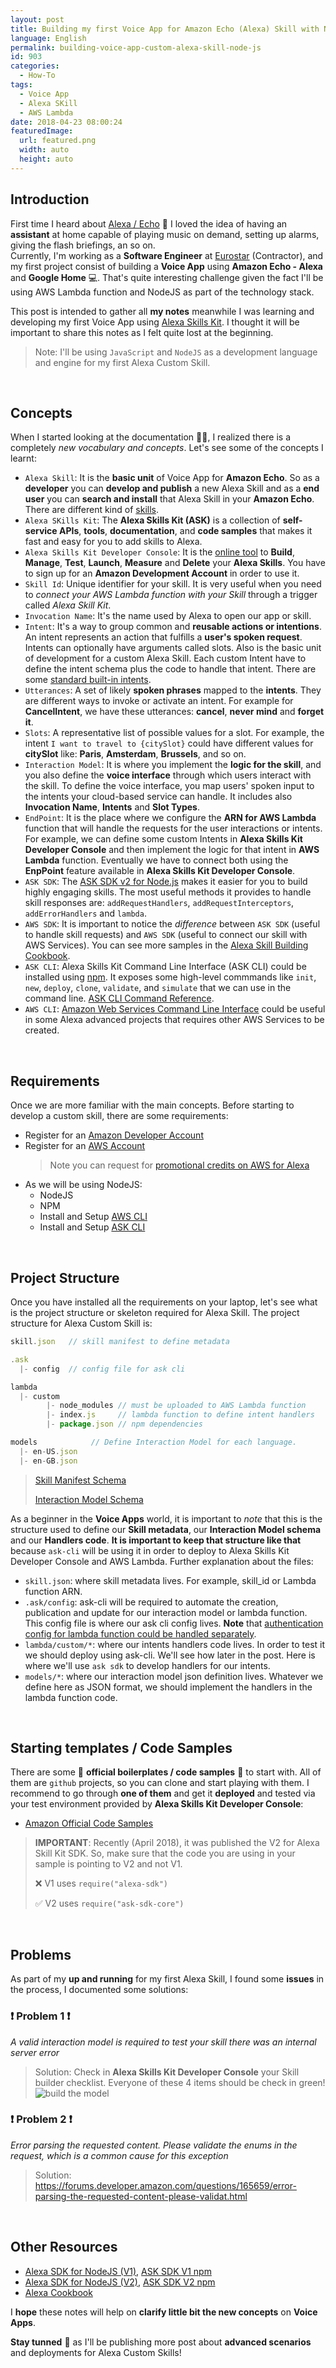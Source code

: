 ```yaml
---
layout: post
title: Building my first Voice App for Amazon Echo (Alexa) Skill with NodeJS 
language: English
permalink: building-voice-app-custom-alexa-skill-node-js
id: 903
categories:
  - How-To
tags:
  - Voice App
  - Alexa SKill
  - AWS Lambda
date: 2018-04-23 08:00:24
featuredImage: 
  url: featured.png
  width: auto
  height: auto
---
```


## Introduction

First time I heard about [Alexa / Echo](https://www.amazon.co.uk/Echo) 👀 I loved the idea of having an **assistant** at home capable of playing music on demand, setting up alarms, giving the flash briefings, an so on.    
Currently, I'm working as a **Software Engineer** at [Eurostar](https://www.eurostar.com) (Contractor), and my first project consist of building a **Voice App** using **Amazon Echo - Alexa** and **Google Home** 💻. 
That's quite interesting challenge given the fact I'll be using AWS Lambda function and NodeJS as part of the technology stack.

This post is intended to gather all **my notes** meanwhile I was learning and developing my first Voice App using [Alexa Skills Kit](https://developer.amazon.com/alexa-skills-kit). I thought it will be important to share this notes as I felt quite lost at the beginning.

> Note: I'll be using `JavaScript` and `NodeJS` as a development language and engine for my first Alexa Custom Skill. 

<br>

## Concepts
When I started looking at the documentation 👨‍💻, I realized there is a completely *new vocabulary and concepts*. Let's see some of the concepts I learnt:
- `Alexa Skill`: It is the **basic unit** of Voice App for **Amazon Echo**. So as a **developer** you can **develop and publish** a new Alexa Skill and as a **end user** you can **search and install** that Alexa Skill in your **Amazon Echo**. There are different kind of [skills](https://developer.amazon.com/alexa-skills-kit/learn). 
- `Alexa SKills Kit`: The **Alexa Skills Kit (ASK)** is a collection of **self-service APIs**, **tools**, **documentation**, and **code samples** that makes it fast and easy for you to add skills to Alexa.
- `Alexa Skills Kit Developer Console`: It is the [online tool](https://developer.amazon.com/alexa/console/ask) to **Build**, **Manage**, **Test**, **Launch**, **Measure** and **Delete** your **Alexa Skills**. You have to sign up for an **Amazon Development Account** in order to use it.
- `Skill Id`: Unique identifier for your skill. It is very useful when you need to *connect your AWS Lambda function with your Skill* through a trigger called *Alexa Skill Kit*.
- `Invocation Name`: It's the name used by Alexa to open our app or skill.
- `Intent`: It's a way to group common and **reusable actions or intentions**. An intent represents an action that fulfills a **user's spoken request**. Intents can optionally have arguments called slots. Also is the basic unit of development for a custom Alexa Skill. Each custom Intent have to define the intent schema plus the code to handle that intent. There are some [standard built-in intents](https://developer.amazon.com/docs/custom-skills/standard-built-in-intents.html).
- `Utterances`: A set of likely **spoken phrases** mapped to the **intents**. They are different ways to invoke or activate an intent. For example for **CancelIntent**, we have these utterances: **cancel**, **never mind** and **forget it**.
-  `Slots`: A representative list of possible values for a slot. For example, the intent `I want to travel to {citySlot}` could have different values for **citySlot** like: **Paris**, **Amsterdam**, **Brussels**, and so on.
- `Interaction Model`: It is where you implement the **logic for the skill**, and you also define the **voice interface** through which users interact with the skill. To define the voice interface, you map users' spoken input to the intents your cloud-based service can handle. It includes also **Invocation Name**, **Intents** and **Slot Types**.
- `EndPoint`: It is the place where we configure the **ARN for AWS Lambda** function that will handle the requests for the user interactions or intents. For example, we can define some custom Intents in **Alexa Skills Kit Developer Console** and then implement the logic for that intent in **AWS Lambda** function. Eventually we have to connect both using the **EnpPoint** feature available in **Alexa Skills Kit Developer Console**.
- `ASK SDK`: The [ASK SDK v2 for Node.js](https://github.com/alexa/alexa-skills-kit-sdk-for-nodejs) makes it easier for you to build highly engaging skills. The most useful methods it provides to handle skill responses are: `addRequestHandlers`, `addRequestInterceptors`, `addErrorHandlers` and `lambda`. 
- `AWS SDK`: It is important to notice the *difference* between `ASK SDK` (useful to handle skill requests) and `AWS SDK` (useful to connect our skill with AWS Services). You can see more samples in the [Alexa Skill Building Cookbook](https://github.com/alexa/alexa-cookbook/tree/master/aws).
- `ASK CLI`: Alexa Skills Kit Command Line Interface (ASK CLI) could be installed using [npm](https://www.npmjs.com/package/ask-cli). It exposes some high-level commmands like `init`, `new`, `deploy`, `clone`, `validate`, and `simulate` that we can use in the command line. [ASK CLI Command Reference](https://developer.amazon.com/docs/smapi/ask-cli-command-reference.html).
- `AWS CLI`: [Amazon Web Services Command Line Interface](https://docs.aws.amazon.com/cli/latest/reference/) could be useful in some Alexa advanced projects that requires other AWS Services to be created.
  
<br>


## Requirements
Once we are more familiar with the main concepts. Before starting to develop a custom skill, there are some requirements: 
* Register for an [Amazon Developer Account](https://developer.amazon.com?&sc_category=Owned&sc_channel=RD&sc_campaign=Evangelism2018&sc_publisher=github&sc_content=Content&sc_detail=city-guide-nodejs-V2_CLI-1&sc_funnel=Convert&sc_country=WW&sc_medium=Owned_RD_Evangelism2018_github_Content_city-guide-nodejs-V2_CLI-1_Convert_WW_beginnersdevs&sc_segment=beginnersdevs)
* Register for an [AWS Account](https://aws.amazon.com/)
  > Note you can request for [promotional credits on AWS for Alexa](https://developer.amazon.com/alexa-skills-kit/alexa-aws-credits)
* As we will be using NodeJS:
  * NodeJS
  * NPM
  * Install and Setup [AWS CLI](https://docs.aws.amazon.com/cli/latest/userguide/installing.html)
  * Install and Setup [ASK CLI](https://developer.amazon.com/docs/smapi/quick-start-alexa-skills-kit-command-line-interface.html?&sc_category=Owned&sc_channel=RD&sc_campaign=Evangelism2018&sc_publisher=github&sc_content=Content&sc_detail=city-guide-nodejs-V2_CLI-1&sc_funnel=Convert&sc_country=WW&sc_medium=Owned_RD_Evangelism2018_github_Content_city-guide-nodejs-V2_CLI-1_Convert_WW_beginnersdevs&sc_segment=beginnersdevs)


<br>

## Project Structure
Once you have installed all the requirements on your laptop, let's see what is the project structure or skeleton required for Alexa Skill. The project structure for Alexa Custom Skill is:

```js
skill.json   // skill manifest to define metadata

.ask
  |- config  // config file for ask cli

lambda
  |- custom
        |- node_modules // must be uploaded to AWS Lambda function 
        |- index.js     // lambda function to define intent handlers
        |- package.json // npm dependencies

models            // Define Interaction Model for each language. 
  |- en-US.json     
  |- en-GB.json
```
> [Skill Manifest Schema](https://developer.amazon.com/docs/smapi/skill-manifest.html)
>
> [Interaction Model Schema](https://developer.amazon.com/docs/smapi/interaction-model-schema.html)


As a beginner in the **Voice Apps** world, it is important to *note* that this is the structure used to define our **Skill metadata**, our **Interaction Model schema** and our **Handlers code**. **It is important to keep that structure like that** because `ask-cli` will be using it in order to deploy to Alexa Skills Kit Developer Console and AWS Lambda. Further explanation about the files:
- `skill.json`: where skill metadata lives. For example, skill_id or Lambda function ARN. 
- `.ask/config`: ask-cli will be required to automate the creation, publication and update for our interaction model or lambda function. This config file is where our ask cli config lives. **Note** that [authentication config for lambda function could be handled separately](https://developer.amazon.com/docs/smapi/set-up-credentials-for-an-amazon-web-services-account.html). 
- `lambda/custom/*`: where our intents handlers code lives. In order to test it we should deploy using ask-cli. We'll see how later in the post. Here is where we'll use `ask sdk` to develop handlers for our intents.
- `models/*`: where our interaction model json definition lives. Whatever we define here as JSON format, we should implement the handlers in the lambda function code.

<br>


## Starting templates / Code Samples
There are some 🚀 **official boilerplates / code samples** 🚀 to start with. All of them are `github` projects, so you can clone and start playing with them. I recommend to go through **one of them** and get it **deployed** and tested via your test environment provided by **Alexa Skills Kit Developer Console**: 
- [Amazon Official Code Samples](https://github.com/alexa/alexa-skills-kit-sdk-for-nodejs#samples)


> **IMPORTANT**: Recently (April 2018), it was published the V2 for Alexa Skill Kit SDK. So, make sure that the code you are using in your sample is pointing to V2 and not V1. 
> 
> ❌ V1 uses `require("alexa-sdk")`
>
> ✅ V2 uses `require("ask-sdk-core")`

<br>

## Problems
As part of my **up and running** for my first Alexa Skill, I found some **issues** in the process, I documented some solutions:

### ❗ ️Problem 1 ❗️ 

*A valid interaction model is required to test your skill there was an internal server error*

> Solution: Check in **Alexa Skills Kit Developer Console** your Skill builder checklist. Everyone of these 4 items should be check in green!
> ![build the model](./build-the-model.png)




### ❗️ Problem 2 ❗️ 

*Error parsing the requested content. Please validate the enums in the request, which is a common cause for this exception*
> Solution: https://forums.developer.amazon.com/questions/165659/error-parsing-the-requested-content-please-validat.html

<br>

## Other Resources
- [Alexa SDK for NodeJS (V1)](https://github.com/alexa/alexa-skills-kit-sdk-for-nodejs), [ASK SDK V1 npm](https://www.npmjs.com/package/alexa-sdk)
- [Alexa SDK for NodeJS (V2)](https://github.com/alexa/alexa-skills-kit-sdk-for-nodejs/blob/2.0.x/Readme.md), [ASK SDK V2 npm](https://www.npmjs.com/package/ask-sdk)
- [Alexa Cookbook](https://github.com/alexa/alexa-cookbook/tree/master/aws)
    
    
I **hope** these notes will help on **clarify little bit the new concepts** on **Voice Apps**. 

**Stay tunned** 🤘 as I'll be publishing more post about **advanced scenarios** and deployments for Alexa Custom Skills!
